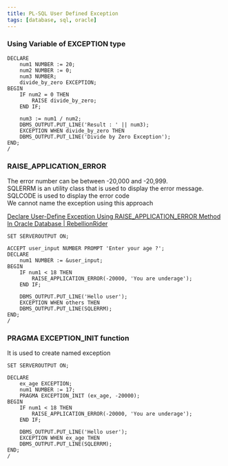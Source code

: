 ```yaml
---
title: PL-SQL User Defined Exception
tags: [database, sql, oracle]
---
```


### Using Variable of EXCEPTION type

````plsql
DECLARE
	num1 NUMBER := 20;
	num2 NUMBER := 0;
	num3 NUMBER;
	divide_by_zero EXCEPTION;
BEGIN
	IF num2 = 0 THEN
		RAISE divide_by_zero;
	END IF;
	
	num3 := num1 / num2;
	DBMS_OUTPUT.PUT_LINE('Result : ' || num3);
	EXCEPTION WHEN divide_by_zero THEN
	DBMS_OUTPUT.PUT_LINE('Divide by Zero Exception');
END;
/
````

### RAISE_APPLICATION_ERROR

The error number can be between -20,000 and -20,999.  
SQLERRM is an utility class that is used to display the error message. SQLCODE is used to display the error code  
We cannot name the exception using this approach

[Declare User-Define Exception Using RAISE_APPLICATION_ERROR Method In Oracle Database | RebellionRider](http://www.rebellionrider.com/declare-user-define-exception-using-raise_application_error-method-in-oracle-database/#.WIXXD_l97IW)

````plsql
SET SERVEROUTPUT ON;

ACCEPT user_input NUMBER PROMPT 'Enter your age ?';
DECLARE
	num1 NUMBER := &user_input;
BEGIN
	IF num1 < 18 THEN
		RAISE_APPLICATION_ERROR(-20000, 'You are underage');
	END IF;

	DBMS_OUTPUT.PUT_LINE('Hello user');
	EXCEPTION WHEN others THEN
	DBMS_OUTPUT.PUT_LINE(SQLERRM);
END;
/
````

### PRAGMA EXCEPTION_INIT function

It is used to create named exception

````plsql
SET SERVEROUTPUT ON;

DECLARE
	ex_age EXCEPTION;
	num1 NUMBER := 17;
	PRAGMA EXCEPTION_INIT (ex_age, -20000);
BEGIN
	IF num1 < 18 THEN
		RAISE_APPLICATION_ERROR(-20000, 'You are underage');
	END IF;

	DBMS_OUTPUT.PUT_LINE('Hello user');
	EXCEPTION WHEN ex_age THEN
	DBMS_OUTPUT.PUT_LINE(SQLERRM);
END;
/
````